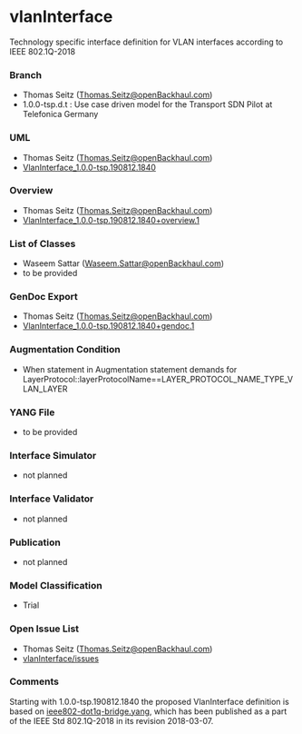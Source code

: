 # vlanInterface
Technology specific interface definition for VLAN interfaces according to IEEE 802.1Q-2018

### Branch
- Thomas Seitz (Thomas.Seitz@openBackhaul.com)
- 1.0.0-tsp.d.t : Use case driven model for the Transport SDN Pilot at Telefonica Germany

### UML
- Thomas Seitz (Thomas.Seitz@openBackhaul.com)
- [VlanInterface_1.0.0-tsp.190812.1840](./VlanInterface_1.0.0-tsp.190812.1840.zip)

### Overview 
- Thomas Seitz (Thomas.Seitz@openBackhaul.com)
- [VlanInterface_1.0.0-tsp.190812.1840+overview.1](./VlanInterface_1.0.0-tsp.190812.1840+overview.1.png)

### List of Classes
- Waseem Sattar (Waseem.Sattar@openBackhaul.com)
- to be provided

### GenDoc Export
- Thomas Seitz (Thomas.Seitz@openBackhaul.com)
- [VlanInterface_1.0.0-tsp.190812.1840+gendoc.1](./VlanInterface_1.0.0-tsp.190812.1840+gendoc.1.docx)

### Augmentation Condition
- When statement in Augmentation statement demands for LayerProtocol::layerProtocolName==LAYER_PROTOCOL_NAME_TYPE_VLAN_LAYER

### YANG File
- to be provided 

### Interface Simulator
- not planned 

### Interface Validator
- not planned

### Publication
- not planned

### Model Classification
- Trial

### Open Issue List
- Thomas Seitz (Thomas.Seitz@openBackhaul.com)
- [vlanInterface/issues](../../issues)

### Comments
Starting with 1.0.0-tsp.190812.1840 the proposed VlanInterface definition is based on [ieee802-dot1q-bridge.yang](./ieee802-dot1q-bridge.yang), which has been published as a part of the IEEE Std 802.1Q-2018 in its revision 2018-03-07.
